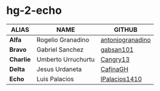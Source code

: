 # hg-2-echo

|      ALIAS   |       NAME   |  GITHUB    |
|-------------|--------------|------------|        
|     **Alfa**    |   Rogelio Granadino      |  [antoniogranadino](https://github.com/antoniogranadino)     |
|**Bravo**|      Gabriel Sanchez| [gabsan101](https://github.com/gabsan101)
|**Charlie**| Umberto Urruchurtu| [Cangry13](https://github.com/Cangry13)
|**Delta**|Jesus Urdaneta	 |   [CafinaGH](https://github.com/CafinaGH)  
|**Echo**|Luis Palacios|  [lPalacios1410](https://github.com/lpalacios1410) 
